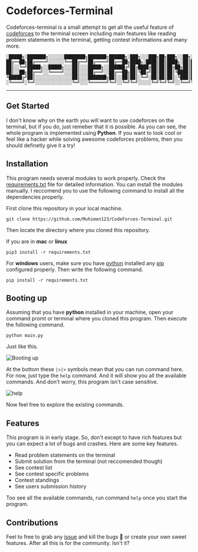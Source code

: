 # Codeforces-Terminal

Codeforces-terminal is a small attempt to get all the useful feature of [codeforces](www.codeforces.com) to the terminal screen including main features like reading problem statements in the terminal, getting contest informations and many more. 

```
░█████╗░███████╗░░░░░░████████╗███████╗██████╗░███╗░░░███╗██╗███╗░░██╗░█████╗░██╗░░░░░
██╔══██╗██╔════╝░░░░░░╚══██╔══╝██╔════╝██╔══██╗████╗░████║██║████╗░██║██╔══██╗██║░░░░░
██║░░╚═╝█████╗░░█████╗░░░██║░░░█████╗░░██████╔╝██╔████╔██║██║██╔██╗██║███████║██║░░░░░
██║░░██╗██╔══╝░░╚════╝░░░██║░░░██╔══╝░░██╔══██╗██║╚██╔╝██║██║██║╚████║██╔══██║██║░░░░░
╚█████╔╝██║░░░░░░░░░░░░░░██║░░░███████╗██║░░██║██║░╚═╝░██║██║██║░╚███║██║░░██║███████╗
░╚════╝░╚═╝░░░░░░░░░░░░░░╚═╝░░░╚══════╝╚═╝░░╚═╝╚═╝░░░░░╚═╝╚═╝╚═╝░░╚══╝╚═╝░░╚═╝╚══════╝
```

***

## Get Started

I don't know why on the earth you will want to use codeforces on the terminal, but if you do, just remeber that it is possible. As you can see, the whole program is implemented using **Python**. If you want to look cool or feel like a hacker while solving awesome codeforces problems, then you should definetly give it a try!

## Installation

This program needs several modules to work properly. Check the [requirements.txt](#) file for detailed information. You can install the modules manually. I reccomend you to use the following command to install all the dependencies properly.

First clone this repository in your local machine.

```
git clone https://github.com/Muhimen123/CodeForces-Terminal.git
```

Then locate the directory where you cloned this repository.

If you are in **mac** or **linux**

```
pip3 install -r requirements.txt
```

For **windows** users, make sure you have [python](https://www.python.org/) installed any [pip](https://phoenixnap.com/kb/install-pip-windows) configured properly. Then write the following command.

```
pip install -r requirements.txt
```

## Booting up

Assuming that you have **python** installed in your machine, open your command promt or terminal where you cloned this program. Then execute the following command.

```
python main.py
```

Just like this.

![Booting up](http://res.cloudinary.com/muhimen/image/upload/v1594524842/CF_TER_booting.png)

At the bottom these `|>|>` symbols mean that you can run command here. For now, just type the `help` command. And it will show you all the available commands. And don't worry, this program isn't case sensitive.

![help](http://res.cloudinary.com/muhimen/image/upload/v1594524910/CF_TER_HELP.png)

Now feel free to explore the existing commands.

## Features

This program is in early stage. So, don't except to have rich features but you can expect a lot of bugs and crashes. Here are some key features.

- Read problem statements on the terminal
- Submit solution from the terminal (not reccomended though)
- See contest list
- See contest specific problems
- Contest standings
- See users submission history

Too see all the available commands, run command `help` once you start the program.

## Contributions

Feel to free to grab any [issue]() and kill the bugs 🐛 or create your own sweet features. After all this is for the community. Isn't it?